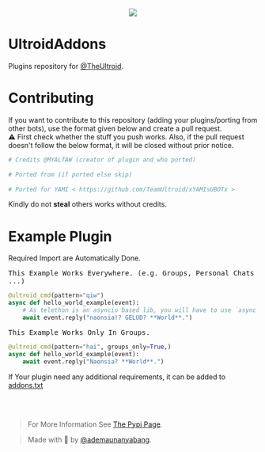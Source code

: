 # <p align="center"><a href="https://github.com/Teamultroid/Ultroid"><img src="https://github-readme-stats.vercel.app/api/pin?username=TeamUltroid&show_icons=true&theme=dracula&hide_border=true&repo=ultroid"></a></p>
<p align="center">

# UltroidAddons
Plugins repository for [@TheUltroid](https://github.com/TeamUltroid/Ultroid).


# Contributing
If you want to contribute to this repository (adding your plugins/porting from other bots), use the format given below and create a pull request.   
⚠️ First check whether the stuff you push works. Also, if the pull request doesn't follow the below format, it will be closed without prior notice.

```python
# Credits @MYALTAW (creator of plugin and who ported)   
   
# Ported from (if ported else skip)   
   
# Ported for YAMI < https://github.com/TeamUltroid/xYAMIsUBOTx >   
```
   
Kindly do not **steal** others works without credits.<br>

# Example Plugin
   Required Import are Automatically Done.

<kbd>This Example Works Everywhere. (e.g. Groups, Personal Chats ...)</kbd>
```python
@ultroid_cmd(pattern="qiw")
async def hello_world_example(event):
    # As telethon is an asyncio based lib, you will have to use `async`/`await` Syntax.
    await event.reply("naonsia!? GELUD? **World**.")
```

<kbd>This Example Works Only In Groups.</kbd>
```python
@ultroid_cmd(pattern="hai", groups_only=True,)
async def hello_world_example(event):
    await event.reply("Naonsia? **World**.")
```

If Your plugin need any additional requirements, it can be added to <a href="https://github.com/TeamUltroid/UltroidAddons/blob/main/addons.txt">addons.txt</a><br><br>

<br>

> For More Information See [The Pypi Page](https://pypi.org/project/py-Ultroid).

> Made with 🤯 by [@ademaunanyabang](https://t.me/MYALTERARTWORK).
